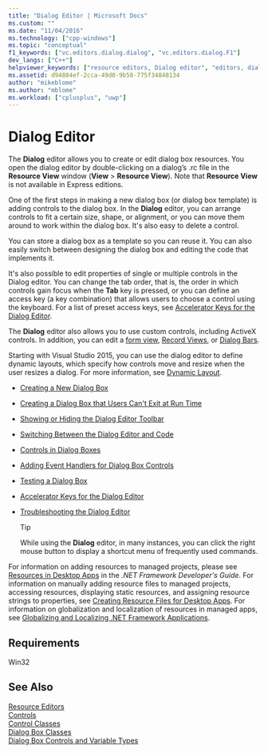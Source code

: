 ```yaml
---
title: "Dialog Editor | Microsoft Docs"
ms.custom: ""
ms.date: "11/04/2016"
ms.technology: ["cpp-windows"]
ms.topic: "conceptual"
f1_keywords: ["vc.editors.dialog.dialog", "vc.editors.dialog.F1"]
dev_langs: ["C++"]
helpviewer_keywords: ["resource editors, Dialog editor", "editors, dialog boxes", "Dialog editor", "dialog boxes, editing"]
ms.assetid: d94884ef-2cca-49d8-9b58-775f34848134
author: "mikeblome"
ms.author: "mblome"
ms.workload: ["cplusplus", "uwp"]
---
```

# Dialog Editor

The **Dialog** editor allows you to create or edit dialog box resources. You open the dialog editor by double-clicking on a dialog’s .rc file in the **Resource View** window (**View** > **Resource View**). Note that **Resource View** is not available in Express editions.

One of the first steps in making a new dialog box (or dialog box template) is adding controls to the dialog box. In the **Dialog** editor, you can arrange controls to fit a certain size, shape, or alignment, or you can move them around to work within the dialog box. It's also easy to delete a control.

You can store a dialog box as a template so you can reuse it. You can also easily switch between designing the dialog box and editing the code that implements it.

It's also possible to edit properties of single or multiple controls in the Dialog editor. You can change the tab order, that is, the order in which controls gain focus when the **Tab** key is pressed, or you can define an access key (a key combination) that allows users to choose a control using the keyboard. For a list of preset access keys, see [Accelerator Keys for the Dialog Editor](../windows/accelerator-keys-for-the-dialog-editor.md).

The **Dialog** editor also allows you to use custom controls, including ActiveX controls. In addition, you can edit a [form view](../mfc/reference/cformview-class.md), [Record Views](../data/record-views-mfc-data-access.md), or [Dialog Bars](../mfc/dialog-bars.md).

Starting with Visual Studio 2015, you can use the dialog editor to define dynamic layouts, which specify how controls move and resize when the user resizes a dialog. For more information, see [Dynamic Layout](../mfc/dynamic-layout.md).

- [Creating a New Dialog Box](../windows/creating-a-new-dialog-box.md)

- [Creating a Dialog Box that Users Can't Exit at Run Time](../windows/creating-a-dialog-box-that-users-cannot-exit.md)

- [Showing or Hiding the Dialog Editor Toolbar](../windows/showing-or-hiding-the-dialog-editor-toolbar.md)

- [Switching Between the Dialog Editor and Code](../windows/switching-between-dialog-box-controls-and-code.md)

- [Controls in Dialog Boxes](../windows/controls-in-dialog-boxes.md)

- [Adding Event Handlers for Dialog Box Controls](../windows/adding-event-handlers-for-dialog-box-controls.md)

- [Testing a Dialog Box](../windows/testing-a-dialog-box.md)

- [Accelerator Keys for the Dialog Editor](../windows/accelerator-keys-for-the-dialog-editor.md)

- [Troubleshooting the Dialog Editor](../windows/troubleshooting-the-dialog-editor.md)

   > [!TIP]
   > While using the **Dialog** editor, in many instances, you can click the right mouse button to display a shortcut menu of frequently used commands.

For information on adding resources to managed projects, please see [Resources in Desktop Apps](/dotnet/framework/resources/index) in the *.NET Framework Developer's Guide*. For information on manually adding resource files to managed projects, accessing resources, displaying static resources, and assigning resource strings to properties, see [Creating Resource Files for Desktop Apps](/dotnet/framework/resources/creating-resource-files-for-desktop-apps). For information on globalization and localization of resources in managed apps, see [Globalizing and Localizing .NET Framework Applications](/dotnet/standard/globalization-localization/index).

## Requirements

Win32

## See Also

[Resource Editors](../windows/resource-editors.md)  
[Controls](../mfc/controls-mfc.md)  
[Control Classes](../mfc/control-classes.md)  
[Dialog Box Classes](../mfc/dialog-box-classes.md)  
[Dialog Box Controls and Variable Types](../ide/dialog-box-controls-and-variable-types.md)